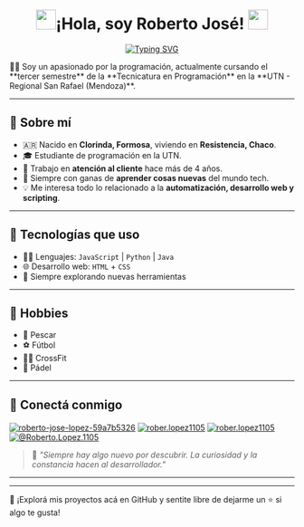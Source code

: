 # 

<h1 align="center"><img src="https://media.giphy.com/media/hvRJCLFzcasrR4ia7z/giphy.gif" width="35"><b>¡Hola, soy Roberto José! </b><img src="https://media.giphy.com/media/hvRJCLFzcasrR4ia7z/giphy.gif" width="35"></h1>
<p align="center">
<a href="https://git.io/typing-svg"><img src="https://readme-typing-svg.demolab.com?font=Fira+Code&pause=1000&color=5BE8F7&background=1901FF49&center=true&vCenter=true&width=435&lines=Estudiante+de+Programaci%C3%B3n+;UTN-San+Rafael" alt="Typing SVG" /></a>
</p>
🧑‍💻 Soy un apasionado por la programación, actualmente cursando el **tercer semestre** de la **Tecnicatura en Programación** en la **UTN - Regional San Rafael (Mendoza)**.

---

## 📍 Sobre mí

- 🇦🇷 Nacido en **Clorinda, Formosa**, viviendo en **Resistencia, Chaco**.
- 🎓 Estudiante de programación en la UTN.
- 💼 Trabajo en **atención al cliente** hace más de 4 años.
- 🧠 Siempre con ganas de **aprender cosas nuevas** del mundo tech.
- 💡 Me interesa todo lo relacionado a la **automatización, desarrollo web y scripting**.

---

## 🧰 Tecnologías que uso

- 👨‍💻 Lenguajes: `JavaScript` | `Python` | `Java`
- 🌐 Desarrollo web: `HTML` + `CSS`
- 🔧 Siempre explorando nuevas herramientas

---

## 🎯 Hobbies

- 🎣 Pescar
- ⚽ Fútbol
- 🏋️‍♂️ CrossFit
- 🎾 Pádel

---

## 🔗 Conectá conmigo

<p align="left">
<a href="https://www.linkedin.com/in/roberto-jose-lopez-59a7b5326/" target="blank"><img align="center" src="https://img.shields.io/badge/LinkedIn-0A66C2?style=for-the-badge&logo=linkedin&logoColor=white" alt="roberto-jose-lopez-59a7b5326"/></a>
<a href="https://www.instagram.com/rober.lopez1105/" target="blank"><img align="center" src="https://img.shields.io/badge/Instagram-E4405F?style=for-the-badge&logo=instagram&logoColor=white" alt="rober.lopez1105" /></a>
<a href="https://www.facebook.com/rober.lopez1105" target="blank"><img align="center" src="https://img.shields.io/badge/Facebook-1877F2?style=for-the-badge&logo=facebook&logoColor=white" alt="rober.lopez1105"  /></a>
  <a href="https://www.youtube.com/@Roberto.Lopez.1105" target="blank"><img align="center" src="https://img.shields.io/badge/YouTube-FF0000?style=for-the-badge&logo=youtube&logoColor=white" alt="@Roberto.Lopez.1105"  /></a>
</p>

> 💬 *"Siempre hay algo nuevo por descubrir. La curiosidad y la constancia hacen al desarrollador."*

---




---
📁 ¡Explorá mis proyectos acá en GitHub y sentite libre de dejarme un ⭐ si algo te gusta!
